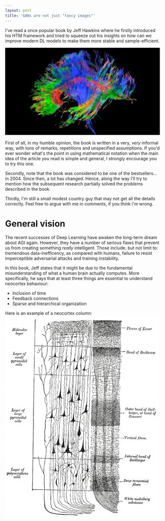 ```yaml
---
layout: post
title: 'GANs are not just "fancy images"'
---
```




I've read a once popular book by Jeff Hawkins where he firstly introduced his 
HTM framework and tried to squeeze out his insights on how can we improve modern DL models
to make them more stable and sample-efficient.

![Brain structure](/images/abstract_brain.jpg)

<!--more-->

First of all, in my humble opinion, the book is written in a very, _very_ informal way,
with tons of remarks, repetitions and unspecified assumptions. If you'd ever wonder
what's the point in using mathematical notation when the main idea of the article you read
is simple and general, I strongly encourage you to try this one.

Secondly, note that the book was considered to be one of the bestsellers... in 2004. Since then,
a lot has changed. Hence, along the way I'll try to mention how the subsequent research partially
solved the problems described in the book.

Thirdly, I'm still a small modest country guy that may not get all the details correctly. Feel free to
argue with me in comments, if you think I'm wrong. 



# General vision

The recent successes of Deep Learning have awaken the long-term dream about AGI again. However,
they have a number of serious flaws that prevent us from creating something _really_ intelligent.
Those include, but not limit to: tremendous data-inefficency, as compared with humans, failure to resist
imperceptible adversarial attacks and training instability.

In this book, Jeff states that it might be due to the fundamental misunderstanding of what a
human brain actually computes. More specifically, he says that at least three things are essential to understand
neocortex behaviour:

* Inclusion of time
* Feedback connections
* Sparse and hierarchical organization





Here is an example of a neocortex column:
![Neocortex structure](/images/neocortex_column.png)

